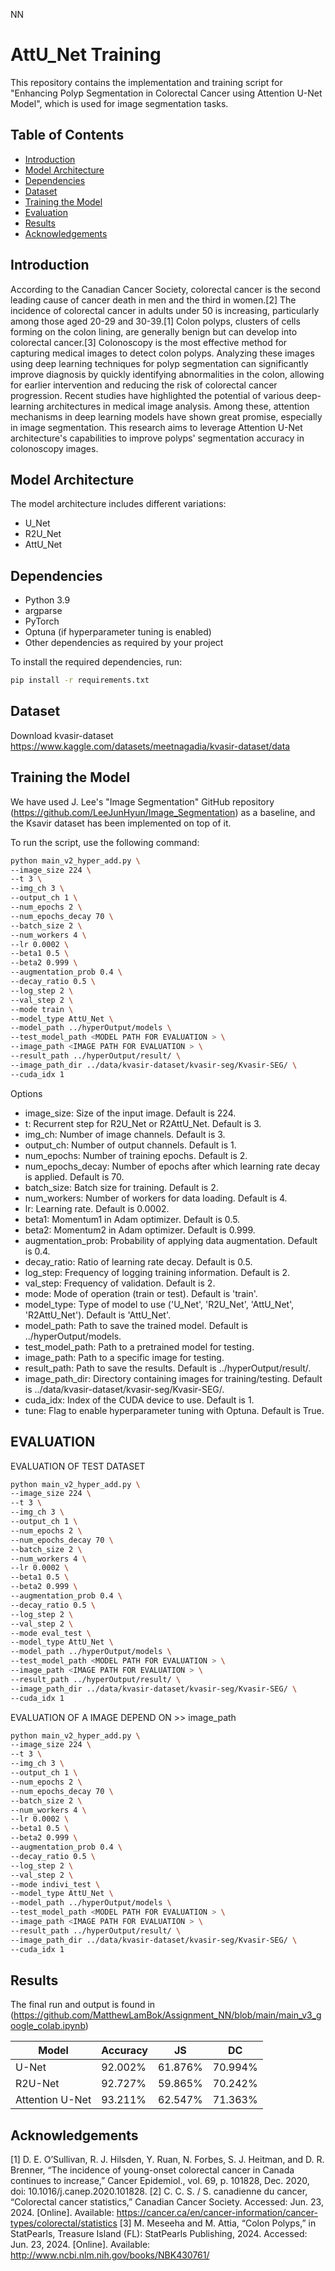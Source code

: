 NN
# AttU_Net Training

This repository contains the implementation and training script for "Enhancing Polyp Segmentation in Colorectal
Cancer using Attention U-Net Model", which is used for image segmentation tasks.



## Table of Contents

- [Introduction](#introduction)
- [Model Architecture](#model-architecture)
- [Dependencies](#dependencies)
- [Dataset](#dataset)
- [Training the Model](#training-the-model)
- [Evaluation](#evaluation)
- [Results](#results)
- [Acknowledgements](#acknowledgements)

## Introduction
According to the Canadian Cancer Society, colorectal cancer is the second leading cause of cancer death in men and the third in women.[2] The incidence of colorectal cancer in adults under 50 is increasing, particularly among those aged 20-29 and 30-39.[1] Colon polyps, clusters of cells forming on the colon lining, are generally benign but can develop into colorectal cancer.[3] Colonoscopy is the most effective method for capturing medical images to detect colon polyps. Analyzing these images using deep learning techniques for polyp segmentation can significantly improve diagnosis by quickly identifying abnormalities in the colon, allowing for earlier intervention and reducing the risk of colorectal cancer progression.
Recent studies have highlighted the potential of various deep-learning architectures in medical image analysis. Among these, attention mechanisms in deep learning models have shown great promise, especially in image segmentation. This research aims to leverage Attention U-Net architecture's capabilities to improve polyps' segmentation accuracy in colonoscopy images. 





## Model Architecture

The model architecture includes different variations:
- U_Net
- R2U_Net
- AttU_Net


## Dependencies
- Python 3.9
- argparse
- PyTorch
- Optuna (if hyperparameter tuning is enabled)
- Other dependencies as required by your project

To install the required dependencies, run:

```bash
pip install -r requirements.txt
```

## Dataset

Download  kvasir-dataset
https://www.kaggle.com/datasets/meetnagadia/kvasir-dataset/data


## Training the Model
We have used J. Lee's "Image Segmentation" GitHub repository (https://github.com/LeeJunHyun/Image_Segmentation) as a baseline, and the Ksavir dataset has been implemented on top of it.

To run the script, use the following command:

```bash
python main_v2_hyper_add.py \
--image_size 224 \
--t 3 \
--img_ch 3 \
--output_ch 1 \
--num_epochs 2 \
--num_epochs_decay 70 \
--batch_size 2 \
--num_workers 4 \
--lr 0.0002 \
--beta1 0.5 \
--beta2 0.999 \
--augmentation_prob 0.4 \
--decay_ratio 0.5 \
--log_step 2 \
--val_step 2 \
--mode train \
--model_type AttU_Net \
--model_path ../hyperOutput/models \
--test_model_path <MODEL PATH FOR EVALUATION > \
--image_path <IMAGE PATH FOR EVALUATION > \
--result_path ../hyperOutput/result/ \
--image_path_dir ../data/kvasir-dataset/kvasir-seg/Kvasir-SEG/ \
--cuda_idx 1 

```
Options
- image_size: Size of the input image. Default is 224.
- t: Recurrent step for R2U_Net or R2AttU_Net. Default is 3.
- img_ch: Number of image channels. Default is 3.
- output_ch: Number of output channels. Default is 1.
- num_epochs: Number of training epochs. Default is 2.
- num_epochs_decay: Number of epochs after which learning rate decay is applied. Default is 70.
- batch_size: Batch size for training. Default is 2.
- num_workers: Number of workers for data loading. Default is 4.
- lr: Learning rate. Default is 0.0002.
- beta1: Momentum1 in Adam optimizer. Default is 0.5.
- beta2: Momentum2 in Adam optimizer. Default is 0.999.
- augmentation_prob: Probability of applying data augmentation. Default is 0.4.
- decay_ratio: Ratio of learning rate decay. Default is 0.5.
- log_step: Frequency of logging training information. Default is 2.
- val_step: Frequency of validation. Default is 2.
- mode: Mode of operation (train or test). Default is 'train'.
- model_type: Type of model to use ('U_Net', 'R2U_Net', 'AttU_Net', 'R2AttU_Net'). Default is 'AttU_Net'.
- model_path: Path to save the trained model. Default is ../hyperOutput/models.
- test_model_path: Path to a pretrained model for testing. 
- image_path: Path to a specific image for testing. 
- result_path: Path to save the results. Default is ../hyperOutput/result/.
- image_path_dir: Directory containing images for training/testing. Default is ../data/kvasir-dataset/kvasir-seg/Kvasir-SEG/.
- cuda_idx: Index of the CUDA device to use. Default is 1.
- tune: Flag to enable hyperparameter tuning with Optuna. Default is True.


## EVALUATION 


EVALUATION OF TEST DATASET
```bash
python main_v2_hyper_add.py \
--image_size 224 \
--t 3 \
--img_ch 3 \
--output_ch 1 \
--num_epochs 2 \
--num_epochs_decay 70 \
--batch_size 2 \
--num_workers 4 \
--lr 0.0002 \
--beta1 0.5 \
--beta2 0.999 \
--augmentation_prob 0.4 \
--decay_ratio 0.5 \
--log_step 2 \
--val_step 2 \
--mode eval_test \
--model_type AttU_Net \
--model_path ../hyperOutput/models \
--test_model_path <MODEL PATH FOR EVALUATION > \
--image_path <IMAGE PATH FOR EVALUATION > \
--result_path ../hyperOutput/result/ \
--image_path_dir ../data/kvasir-dataset/kvasir-seg/Kvasir-SEG/ \
--cuda_idx 1 

```

EVALUATION OF A IMAGE DEPEND ON >> image_path

```bash
python main_v2_hyper_add.py \
--image_size 224 \
--t 3 \
--img_ch 3 \
--output_ch 1 \
--num_epochs 2 \
--num_epochs_decay 70 \
--batch_size 2 \
--num_workers 4 \
--lr 0.0002 \
--beta1 0.5 \
--beta2 0.999 \
--augmentation_prob 0.4 \
--decay_ratio 0.5 \
--log_step 2 \
--val_step 2 \
--mode indivi_test \
--model_type AttU_Net \
--model_path ../hyperOutput/models \
--test_model_path <MODEL PATH FOR EVALUATION > \
--image_path <IMAGE PATH FOR EVALUATION > \
--result_path ../hyperOutput/result/ \
--image_path_dir ../data/kvasir-dataset/kvasir-seg/Kvasir-SEG/ \
--cuda_idx 1 

```

## Results
The final run and output is found in (https://github.com/MatthewLamBok/Assignment_NN/blob/main/main_v3_google_colab.ipynb) 

| Model              | Accuracy | JS      | DC      |
|--------------------|----------|---------|---------|
| U-Net              | 92.002%  | 61.876% | 70.994% |
| R2U-Net            | 92.727%  | 59.865% | 70.242% |
| Attention U-Net    | 93.211%  | 62.547% | 71.363% |


## Acknowledgements

[1] D. E. O’Sullivan, R. J. Hilsden, Y. Ruan, N. Forbes, S. J. Heitman, and D. R. Brenner, “The incidence of young-onset colorectal cancer in
Canada continues to increase,” Cancer Epidemiol., vol. 69, p. 101828, Dec. 2020, doi: 10.1016/j.canep.2020.101828.
[2] C. C. S. / S. canadienne du cancer, “Colorectal cancer statistics,” Canadian Cancer Society. Accessed: Jun. 23, 2024. [Online]. Available: https://cancer.ca/en/cancer-information/cancer-types/colorectal/statistics
[3] M. Meseeha and M. Attia, “Colon Polyps,” in StatPearls, Treasure Island (FL): StatPearls Publishing, 2024. Accessed: Jun. 23, 2024. [Online]. Available: http://www.ncbi.nlm.nih.gov/books/NBK430761/
